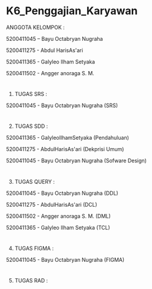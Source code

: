 # K6_Penggajian_Karyawan
ANGGOTA KELOMPOK :

5200411045 – Bayu Octabryan Nugraha

5200411275 - Abdul HarisAs'ari

5200411365 - Galyleo Ilham Setyaka

5200411502 - Angger anoraga S. M.

#

1. TUGAS SRS   :

5200411045 - Bayu Octabryan Nugraha  (SRS)

#

2. TUGAS SDD   :

5200411365 - GalyleoIlhamSetyaka    (Pendahuluan)

5200411275 - AbdulHarisAs'ari       (Dekprisi Umum)

5200411045 - Bayu Octabryan Nugraha (Sofware Design)

#

3. TUGAS QUERY  :

5200411045 - Bayu Octabryan Nugraha (DDL)

5200411275 - AbdulHarisAs'ari       (DCL)

5200411502 - Angger anoraga S. M.   (DML)

5200411365 - Galyleo Ilham Setyaka  (TCL)

#

4. TUGAS FIGMA :

5200411045 - Bayu Octabryan Nugraha (FIGMA)

#

5. TUGAS RAD  :
